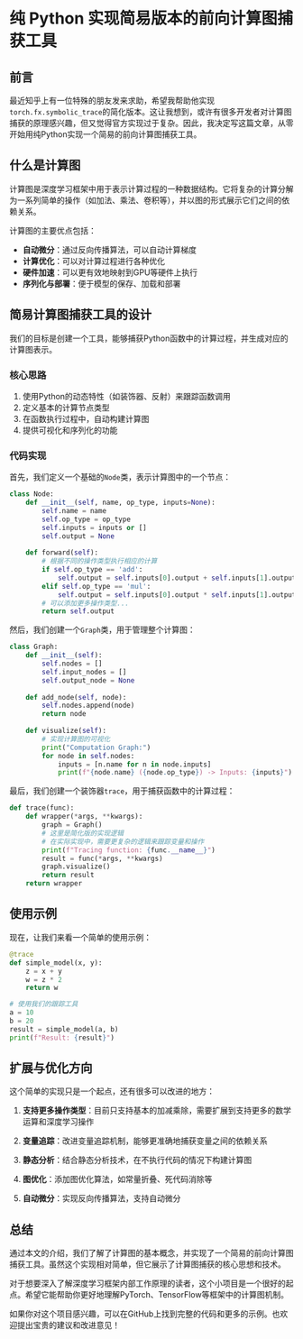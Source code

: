 # 纯 Python 实现简易版本的前向计算图捕获工具

## 前言

最近知乎上有一位特殊的朋友发来求助，希望我帮助他实现`torch.fx.symbolic_trace`的简化版本。这让我想到，或许有很多开发者对计算图捕获的原理感兴趣，但又觉得官方实现过于复杂。因此，我决定写这篇文章，从零开始用纯Python实现一个简易的前向计算图捕获工具。

## 什么是计算图

计算图是深度学习框架中用于表示计算过程的一种数据结构。它将复杂的计算分解为一系列简单的操作（如加法、乘法、卷积等），并以图的形式展示它们之间的依赖关系。

计算图的主要优点包括：

- **自动微分**：通过反向传播算法，可以自动计算梯度
- **计算优化**：可以对计算过程进行各种优化
- **硬件加速**：可以更有效地映射到GPU等硬件上执行
- **序列化与部署**：便于模型的保存、加载和部署

## 简易计算图捕获工具的设计

我们的目标是创建一个工具，能够捕获Python函数中的计算过程，并生成对应的计算图表示。

### 核心思路

1. 使用Python的动态特性（如装饰器、反射）来跟踪函数调用
2. 定义基本的计算节点类型
3. 在函数执行过程中，自动构建计算图
4. 提供可视化和序列化的功能

### 代码实现

首先，我们定义一个基础的`Node`类，表示计算图中的一个节点：

```python
class Node:
    def __init__(self, name, op_type, inputs=None):
        self.name = name
        self.op_type = op_type
        self.inputs = inputs or []
        self.output = None
    
    def forward(self):
        # 根据不同的操作类型执行相应的计算
        if self.op_type == 'add':
            self.output = self.inputs[0].output + self.inputs[1].output
        elif self.op_type == 'mul':
            self.output = self.inputs[0].output * self.inputs[1].output
        # 可以添加更多操作类型...
        return self.output
```

然后，我们创建一个`Graph`类，用于管理整个计算图：

```python
class Graph:
    def __init__(self):
        self.nodes = []
        self.input_nodes = []
        self.output_node = None
        
    def add_node(self, node):
        self.nodes.append(node)
        return node
        
    def visualize(self):
        # 实现计算图的可视化
        print("Computation Graph:")
        for node in self.nodes:
            inputs = [n.name for n in node.inputs]
            print(f"{node.name} ({node.op_type}) -> Inputs: {inputs}")
```

最后，我们创建一个装饰器`trace`，用于捕获函数中的计算过程：

```python
def trace(func):
    def wrapper(*args, **kwargs):
        graph = Graph()
        # 这里是简化版的实现逻辑
        # 在实际实现中，需要更复杂的逻辑来跟踪变量和操作
        print(f"Tracing function: {func.__name__}")
        result = func(*args, **kwargs)
        graph.visualize()
        return result
    return wrapper
```

## 使用示例

现在，让我们来看一个简单的使用示例：

```python
@trace
def simple_model(x, y):
    z = x + y
    w = z * 2
    return w

# 使用我们的跟踪工具
a = 10
b = 20
result = simple_model(a, b)
print(f"Result: {result}")
```

## 扩展与优化方向

这个简单的实现只是一个起点，还有很多可以改进的地方：

1. **支持更多操作类型**：目前只支持基本的加减乘除，需要扩展到支持更多的数学运算和深度学习操作

2. **变量追踪**：改进变量追踪机制，能够更准确地捕获变量之间的依赖关系

3. **静态分析**：结合静态分析技术，在不执行代码的情况下构建计算图

4. **图优化**：添加图优化算法，如常量折叠、死代码消除等

5. **自动微分**：实现反向传播算法，支持自动微分

## 总结

通过本文的介绍，我们了解了计算图的基本概念，并实现了一个简易的前向计算图捕获工具。虽然这个实现相对简单，但它展示了计算图捕获的核心思想和技术。

对于想要深入了解深度学习框架内部工作原理的读者，这个小项目是一个很好的起点。希望它能帮助你更好地理解PyTorch、TensorFlow等框架中的计算图机制。

如果你对这个项目感兴趣，可以在GitHub上找到完整的代码和更多的示例。也欢迎提出宝贵的建议和改进意见！